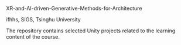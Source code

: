 XR-and-AI-driven-Generative-Methods-for-Architecture

ifhhs, SIGS, Tsinghu University

The repository contains selected Unity projects related to the learning content of the course.
